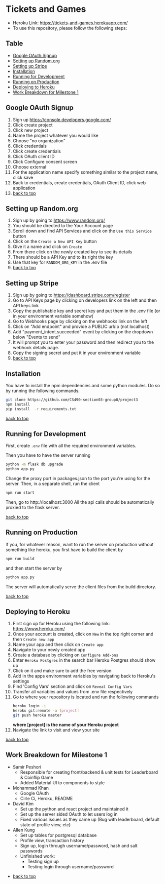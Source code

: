 
# Tickets and Games

* Heroku Link: https://tickets-and-games.herokuapp.com/
* To use this repository, please follow the following steps:

## Table
- [Google OAuth Signup](#google-oauth-signup)
- [Setting up Random.org](#setting-up-random.org)
- [Setting up Stripe](#setting-up-stripe)
- [Installation](#installation)
- [Running for Development](#running-for-development)
- [Running on Production](#running-on-production)
- [Deploying to Heroku](#deploying-to-heroku)
- [Work Breakdown for Milestone 1](#work-breakdown-for-milestone-1)

## Google OAuth Signup

1) Sign up https://console.developers.google.com/
2) Click create project
3) Click new project
4) Name the project whatever you would like
5) Choose "no organization"
6) Click credentials
7) Click create credentials
8) Click OAuth client ID
9) Click Configure consent screen
10) Choose external
11) For the application name specify something similar to the project name, click save
12) Back to credentials, create credentials, OAuth Client ID, click web application 
13) [back to top](#table)

## Setting up Random.org

1) Sign up by going to https://www.random.org/
2) You should be directed to the Your Account page
3) Scroll down and find API Services and click on the `Use this Service` button
4) Click on the `Create a New API Key` button
5) Give it a name and click on `Create`
6) From there click on the newly created key to see its details
7) There should be a API Key and to its right the key
8) Use that key for `RANDOM_ORG_KEY` in the .env file
9) [back to top](#table)

## Setting up Stripe

1) Sign up by going to https://dashboard.stripe.com/register
2) Go to API Keys page by clicking on developers link on the left and then API keys link
3) Copy the publishable key and secret key and put them in the .env file (or in your environment variable somehow)
4) Go to Webhooks page by clicking on the webhooks link on the left
5) Click on "Add endpoint" and provide a PUBLIC url/ip (not localhost)
6) Add "payment_intent.succeeded" event by clicking on the dropdown below "Events to send"
7) It will prompt you to enter your password and then redirect you to the webhook details page.
8) Copy the signing secret and put it in your environment variable
9) [back to top](#table)

## Installation
You have to install the npm dependencies and some python modules. Do so by running the following commands.

```bash
git clone https://github.com/CS490-section03-group0/project3
npm install
pip install  -r requirements.txt
```
[back to top](#table)

## Running for Development

First, create `.env` file with all the required environment variables.

Then you have to have the server running
```bash
python -m flask db upgrade
python app.py
```

Change the proxy port in packages.json to  the port you're using for the server.
Then,  in a separate shell, run the client
```bash
npm run start
```

Then, go to http://localhost:3000
All the api calls should be automatically proxied to the flask server.

[back to top](#table)

## Running on Production

If you, for whatever reason, want to run the server on production without something like heroku, you first have to build the client by
```bash
npm run build
```

and then start the server by
```bash
python app.py
```

The server will automatically serve the client files from the build directory.

[back to top](#table)

## Deploying to Heroku

1) First sign up for Heroku using the following link: https://www.heroku.com/
2) Once your account is created, click on `New` in the top right corner and then `Create new app`
3) Name your app and then click on `Create app`
4) Navigate to your newly created app
5) Create a database by clicking on `Configure Add-ons`
6) Enter `Heroku Postgres` in the search bar Heroku Postgres should show up
7) Click on it and make sure to add the free version
8) Add in the apps environment variables by navigating back to Heroku's settings
9) Find 'Config Vars' section and click on `Reveal Config Vars`
10) Transfer all variables and values from .env file respectively
11) Go to where your repository is located and run the following commands
	```bash
	heroku login -i
	heroku git:remote -a [project]
	git push heroku master
	```
	**where [project] is the name of your Heroku project**
12) Navigate the link to visit and view your site

[back to top](#table)

## Work Breakdown for Milestone 1

* Samir Peshori 
  * Responsible for creating front/backend & unit tests for Leaderboard & Coinflip Game
  * Added Material UI to components to style
* Mohammad Khan 
  * Google OAuth
  * Cirle Ci, Heroku, README
* David Kim
  * Set up the python and react project and maintained it
  * Set up the server sided OAuth to let users log in
  * Fixed various issues as they came up (Bug with leaderboard, default state of profile view, etc)
* Allen Kung
  * Set up tables for postgresql database
  * Profile view, transaction history
  * Sign up, login through username/password, hash and salt passwords
  * Unfinished work:
    - Testing sign up
    - Testing login through username/password

- [back to top](#table)
